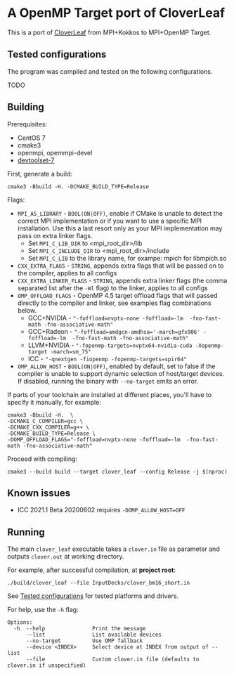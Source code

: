 # A OpenMP Target port of CloverLeaf

This is a port of [CloverLeaf](https://github.com/UoB-HPC/cloverleaf_kokkos) from MPI+Kokkos to MPI+OpenMP Target.

## Tested configurations

The program was compiled and tested on the following configurations.

TODO 

## Building

Prerequisites:

 * CentOS 7
 * cmake3
 * openmpi, opemmpi-devel
 * [devtoolset-7](https://www.softwarecollections.org/en/scls/rhscl/devtoolset-7/)
 
 
First, generate a build:
 
    cmake3 -Bbuild -H. -DCMAKE_BUILD_TYPE=Release  
    
Flags: 
 * `MPI_AS_LIBRARY` - `BOOL(ON|OFF)`, enable if CMake is unable to detect the correct MPI implementation or if you want to use a specific MPI installation. Use this a last resort only as your MPI implementation may pass on extra linker flags.
   * Set `MPI_C_LIB_DIR` to  <mpi_root_dir>/lib
   * Set `MPI_C_INCLUDE_DIR` to  <mpi_root_dir>/include
   * Set `MPI_C_LIB` to the library name, for exampe: mpich for libmpich.so
 * `CXX_EXTRA_FLAGS` - `STRING`, appends extra flags that will be passed on to the compiler, applies to all configs
 * `CXX_EXTRA_LINKER_FLAGS` - `STRING`, appends extra linker flags (the comma separated list after the `-Wl` flag) to the linker, applies to all configs
 * `OMP_OFFLOAD_FLAGS` - OpenMP 4.5 target offload flags that will passed directly to the compiler and linker, see examples flag combinations below.
    * GCC+NVIDIA - `"-foffload=nvptx-none -foffload=-lm  -fno-fast-math -fno-associative-math"`
    * GCC+Radeon - `"-foffload=amdgcn-amdhsa='-march=gfx906' -foffload=-lm  -fno-fast-math -fno-associative-math"`
    * LLVM+NVIDIA - `"-fopenmp-targets=nvptx64-nvidia-cuda -Xopenmp-target -march=sm_75"`
    * ICC - `"-qnextgen -fiopenmp -fopenmp-targets=spir64"`
 * `OMP_ALLOW_HOST` - `BOOL(ON|OFF)`, enabled by default, set to false if the compiler is unable to support dynamic selection of host/target devices. If disabled, running the binary with `--no-target` emits an error.



If parts of your toolchain are installed at different places, you'll have to specify it manually, for example:

    cmake3 -Bbuild -H.  \
    -DCMAKE_C_COMPILER=gcc \
    -DCMAKE_CXX_COMPILER=g++ \
    -DCMAKE_BUILD_TYPE=Release \
    -DOMP_OFFLOAD_FLAGS="-foffload=nvptx-none -foffload=-lm  -fno-fast-math -fno-associative-math"
    
Proceed with compiling:
    
    cmake3 --build build --target clover_leaf --config Release -j $(nproc)

## Known issues

 * ICC 2021.1 Beta 20200602 requires `-DOMP_ALLOW_HOST=OFF`
 

## Running

The main `clover_leaf` executable takes a `clover.in` file as parameter and outputs `clover.out` at working directory.

For example, after successful compilation, at **project root**:

    ./build/clover_leaf --file InputDecks/clover_bm16_short.in

See [Tested configurations](#tested-configurations) for tested platforms and drivers.  

For help, use the `-h` flag:
```
Options:
  -h  --help               Print the message
      --list               List available devices
      --no-target          Use OMP fallback
      --device <INDEX>     Select device at INDEX from output of --list
      --file               Custom clover.in file (defaults to clover.in if unspecified)
```

